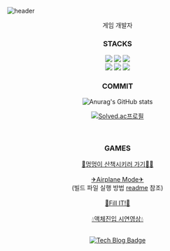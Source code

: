 ![header](https://capsule-render.vercel.app/api?type=waving&color=678FDA&height=300&section=header&text=hyunheelee&fontSize=90&animation=fadeIn&fontColor=FFFFFF)

<div align='center'>
게임 개발자
<h3>STACKS</h3>
<img src="https://img.shields.io/badge/C-A8B9CC?style=for-the-badge&logo=C&logoColor=black">
<img src="https://img.shields.io/badge/CSharp-239120?style=for-the-badge&logo=Csharp&logoColor=white">
<img src="https://img.shields.io/badge/C++-00599C?style=for-the-badge&logo=cplusplus&logoColor=white">
<br/>
<img src="https://img.shields.io/badge/Linux-FCC624?style=for-the-badge&logo=Linux&logoColor=black">
<img src="https://img.shields.io/badge/Unity-FFFFFF?style=for-the-badge&logo=Unity&logoColor=black">
<img src="https://img.shields.io/badge/React Native-61DAFB?style=for-the-badge&logo=React&logoColor=black">
<br/>
<h3>COMMIT</h3>
  
![Anurag's GitHub stats](https://github-readme-stats.vercel.app/api?username=dimplehh&show_icons=true&theme=cobalt)
<br/>

[![Solved.ac프로필](http://mazassumnida.wtf/api/v2/generate_badge?boj=dimplehh)](https://solved.ac/dimplehh/)

<br/>
<h3>GAMES</h3>

[🐩멍멍이 산책시키러 가기🐕‍🦺](http://play.google.com/store/apps/details?id=com.Default.DreamingPet)  
<br/>
[✈Airplane Mode✈](http://drive.google.com/file/d/1awvakA4Ui70g79tijYBofBOzKUYLu7Cd/view?usp=sharing)
<br/>
(빌드 파일 실행 방법 [readme](https://github.com/dimplehh/Airplane-Mode) 참조)
<br/><br/>
[🐻Fill IT!💉](https://drive.google.com/file/d/1TTjlIXwjIcieniB8tNqjE7IPZ0lGoU9C/view)
<br/><br/>
[💧액체진입 시연영상💧](https://www.youtube.com/watch?v=uAqHSHt6CUA)
<br/><br/>

[![Tech Blog Badge](http://img.shields.io/badge/-Tech%20blog-black?style=flat-square&logo=github&link=https://hyunee-egeojeogeo.tistory.com/)](https://hyunee-egeojeogeo.tistory.com/)

</div>

